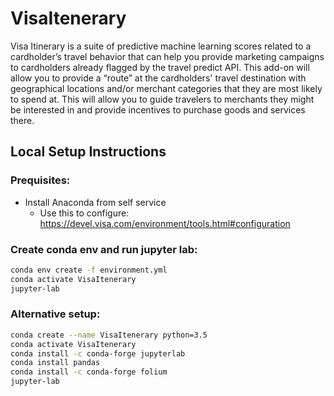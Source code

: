 # VisaItenerary

Visa Itinerary is a suite of predictive machine learning scores related to a cardholder’s travel behavior that can help you provide marketing campaigns to cardholders already flagged by the travel predict API. This add-on will allow you to provide a “route” at the cardholders' travel destination with geographical locations and/or merchant categories that they are most likely to spend at. This will allow you to guide travelers to merchants they might be interested in and provide incentives to purchase goods and services there. 

## Local Setup Instructions

### Prequisites:

* Install Anaconda from self service
    * Use this to configure: https://devel.visa.com/environment/tools.html#configuration
    
### Create conda env and run jupyter lab:

```bash
conda env create -f environment.yml
conda activate VisaItenerary
jupyter-lab
```

### Alternative setup:

```bash
conda create --name VisaItenerary python=3.5
conda activate VisaItenerary
conda install -c conda-forge jupyterlab
conda install pandas
conda install -c conda-forge folium
jupyter-lab
```